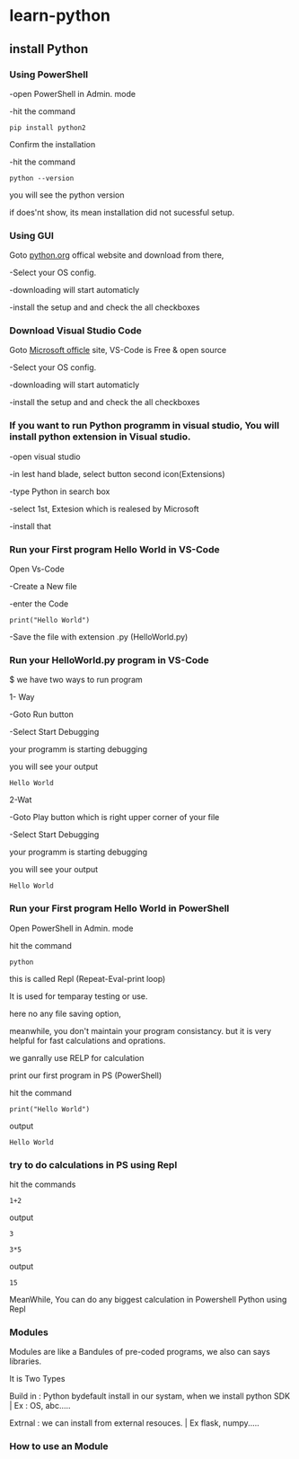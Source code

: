 # learn-python



## install Python 
### Using PowerShell
-open PowerShell in Admin. mode

-hit the command

``` pip install python2 ```

Confirm the installation

-hit the command 

``` python --version ```

you will see the python version

if does'nt show, its mean installation did not sucessful setup.

### Using GUI
Goto [python.org](https://www.python.org/downloads/) offical website and download from there,

-Select your OS config.

-downloading will start automaticly

-install the setup and and check the all checkboxes

### Download Visual Studio Code
Goto [Microsoft officle](https://code.visualstudio.com/) site, VS-Code is Free & open source

-Select your OS config.

-downloading will start automaticly

-install the setup and and check the all checkboxes

### If you want to run Python programm in visual studio, You will install python extension in Visual studio.
-open visual studio

-in lest hand blade, select button second icon(Extensions)

-type Python in search box

-select 1st, Extesion which is realesed by Microsoft

-install that

### Run your First program Hello World in VS-Code
Open Vs-Code

-Create a New file

-enter the Code

``` print("Hello World") ```

-Save the file with extension .py (HelloWorld.py)

### Run your HelloWorld.py program in VS-Code

$ we have two ways to run program

1- Way

-Goto Run button

-Select Start Debugging

your programm is starting debugging

you will see your output 

``` Hello World ```

2-Wat

-Goto Play button which is right upper corner of your file

-Select Start Debugging

your programm is starting debugging

you will see your output 

``` Hello World ```

### Run your First program Hello World in PowerShell
Open PowerShell in Admin. mode

hit the command 

``` python ```

this is called Repl (Repeat-Eval-print loop)

It is used for temparay testing or use.

here no any file saving option,

meanwhile, you don't maintain your program consistancy. but it is very helpful for fast calculations and oprations.

we ganrally use RELP for calculation 


print our first program in PS (PowerShell)

hit the command 

``` print("Hello World") ```

output 

``` Hello World ```

### try to do calculations in PS using Repl
hit the commands

``` 1+2 ```

output 

``` 3 ```

``` 3*5 ```

output 

``` 15 ```

MeanWhile, You can do any biggest calculation in Powershell Python using Repl


### Modules
Modules are like a Bandules of pre-coded programs, we also can says libraries.

It is Two Types

Build in : Python bydefault install in our systam, when we install python SDK | Ex : OS, abc.....

Extrnal  : we can install from external resouces. | Ex flask, numpy..... 


### How to use an Module
